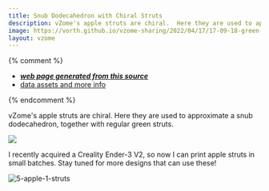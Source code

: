 ```yaml
---
title: Snub Dodecahedron with Chiral Struts
description: vZome's apple struts are chiral.  Here they are used to approximate a snub dodecahedron, together with regular green struts.
image: https://vorth.github.io/vzome-sharing/2022/04/17/17-09-18-green-apple-snub-dodec/green-apple-snub-dodec.png
layout: vzome
---
```


{% comment %}
 - [***web page generated from this source***](https://vorth.github.io/vzome-sharing/2022/04/17/green-apple-snub-dodec-17-09-18.html)
 - [data assets and more info](https://github.com/vorth/vzome-sharing/tree/main/2022/04/17/17-09-18-green-apple-snub-dodec/)
 
{% endcomment %}

vZome's apple struts are chiral.  Here they are used to approximate a snub dodecahedron, together with regular green struts.

<vzome-viewer style="width: 100%; height: 65vh;"
       src="https://vorth.github.io/vzome-sharing/2022/04/17/17-09-18-green-apple-snub-dodec/green-apple-snub-dodec.vZome" >
  <img src="https://vorth.github.io/vzome-sharing/2022/04/17/17-09-18-green-apple-snub-dodec/green-apple-snub-dodec.png" />
</vzome-viewer>

I recently acquired a Creality Ender-3 V2, so now I can print apple struts in small batches.
Stay tuned for more designs that can use these!

![5-apple-1-struts](https://user-images.githubusercontent.com/1584024/166093903-b339b75a-8eb9-4296-90ae-ad83e0ca4a6a.jpeg)
